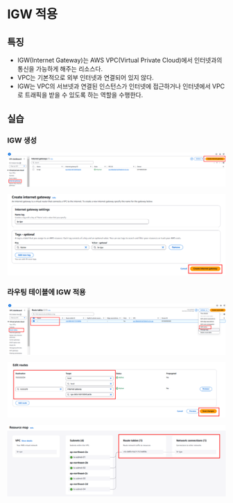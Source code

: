 # IGW 적용

## 특징

- IGW(Internet Gateway)는 AWS VPC(Virtual Private Cloud)에서 인터넷과의 통신을 가능하게 해주는 리소스다.
- VPC는 기본적으로 외부 인터넷과 연결되어 있지 않다.
- IGW는 VPC의 서브넷과 연결된 인스턴스가 인터넷에 접근하거나 인터넷에서 VPC로 트래픽을 받을 수 있도록 하는 역할을 수행한다.

## 실습

### IGW 생성

![alt text](20250226_213308.png)

![alt text](20250226_213240.png)

### 라우팅 테이블에 IGW 적용

![alt text](20250226_213728.png)

![alt text](20250226_213805.png)

![alt text](20250226_213928.png)